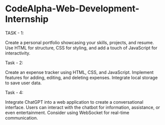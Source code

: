 # CodeAlpha-Web-Development-Internship

TASK - 1:

Create a personal portfolio showcasing your skills, projects, and resume. Use HTML for structure, CSS for styling, and add a touch of JavaScript for interactivity.

Task - 2:

Create an expense tracker using HTML, CSS, and JavaScript. Implement features for adding, editing, and deleting expenses. Integrate local storage to save user data.

Task - 4:

Integrate ChatGPT into a web application to create a conversational interface. Users can interact with the chatbot for information, assistance, or even entertainment. Consider using WebSocket for real-time communication.
